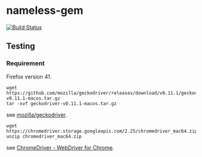 # nameless-gem

[![Build Status](https://travis-ci.org/atomnook/nameless-gem.svg?branch=master)](https://travis-ci.org/atomnook/nameless-gem)

## Testing
### Requirement
Firefox version 41.

```
wget https://github.com/mozilla/geckodriver/releases/download/v0.11.1/geckodriver-v0.11.1-macos.tar.gz
tar -xvf geckodriver-v0.11.1-macos.tar.gz
```

see [mozilla/geckodriver](https://github.com/mozilla/geckodriver/releases).

```
wget https://chromedriver.storage.googleapis.com/2.25/chromedriver_mac64.zip
unzip chromedriver_mac64.zip
```

see [ChromeDriver - WebDriver for Chrome](https://sites.google.com/a/chromium.org/chromedriver/home).
